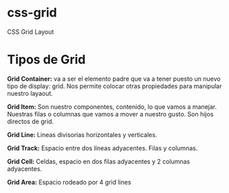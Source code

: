 # css-grid
CSS Grid Layout

# Tipos de Grid
**Grid Container:** va a ser el elemento padre que va a tener puesto un nuevo tipo de display: grid. Nos permite colocar otras propiedades para manipular nuestro layaout.

**Grid Item:** Son nuestro componentes, contenido, lo que vamos a manejar. Nuestras filas o columnas que vamos a mover a nuestro gusto. Son hijos directos de grid.

**Grid Line:** Lineas divisorias horizontales y verticales.

**Grid Track:** Espacio entre dos líneas adyacentes. Filas y columnas.

**Grid Cell:** Celdas, espacio en dos filas adyacentes y 2 columnas adyacentes.

**Grid Area:** Espacio rodeado por 4 grid lines